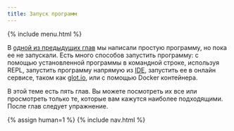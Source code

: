 ```yaml
---
title: Запуск программ
---
```


{% include menu.html %}

В [одной из предыдущих глав](../hello-world) мы написали простую программу, но
пока ее не запускали. Есть много способов запустить программу: с помощью
установленной программы в командной строке, используя REPL, запустить программу
напрямую из [IDE](../editors-and-ides), запустить ее в онлайн сервисе, таком как
[glot.io](https://glot.io/new/raku), или с помощью Docker контейнера.

В этой теме есть пять глав. Вы можете посмотреть их все или просмотреть только
те, которые вам кажутся наиболее подходящими. После глав следует упражнение.

{% assign human=1 %}
{% include nav.html %}

